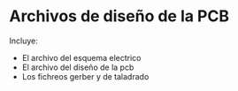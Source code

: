 # Archivos de diseño de la PCB
Incluye:
- El archivo del esquema electrico
- El archivo del diseño de la pcb
- Los fichreos gerber y de taladrado
